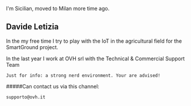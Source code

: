 I'm Sicilian, moved to Milan more time ago.

##  Davide Letizia

In the my free time I try to play with the IoT in the agricultural field for the SmartGround project.

In the last year I work at OVH srl with the Technical & Commercial Support Team

	Just for info: a strong nerd environment. Your are advised!

#####Can contact us via this channel:

```supporto@ovh.it```